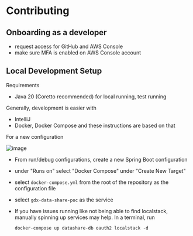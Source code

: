 # Contributing

## Onboarding as a developer

- request access for GitHub and AWS Console
- make sure MFA is enabled on AWS Console account

## Local Development Setup

Requirements
- Java 20 (Coretto recommended) for local running, test running

Generally, development is easier with
- IntelliJ
- Docker, Docker Compose
and these instructions are based on that

For a new configuration

![image](https://user-images.githubusercontent.com/8627917/208089984-cfbc5048-702b-40da-a05a-e3d0e0e9e89f.png)

- From run/debug configurations, create a new Spring Boot configuration
- under "Runs on" select "Docker Compose" under "Create New Target"
- select  `docker-compose.yml` from the root of the repository as the configuration file
- select `gdx-data-share-poc` as the service

- If you have issues running like not being able to find localstack, manually spinning up services may help. In a terminal, run
  ```
  docker-compose up datashare-db oauth2 localstack -d
  ```
